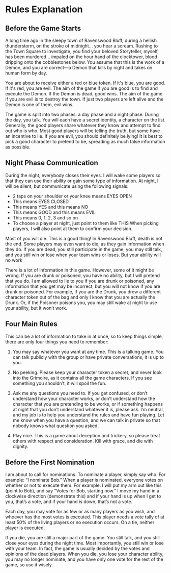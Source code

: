 # Rules Explanation
## Before the Game Starts
A long time ago in the sleepy town of Ravenswood Bluff, during a hellish thunderstorm, on the stroke of midnight... you hear a scream. Rushing to the Town Square to investigate, you find your beloved Storyteller, myself, has been murdered... impaled on the hour hand of the clocktower, blood dripping onto the cobblestones below. You assume that this is the work of a Demon, and you are correct—a Demon that kills by night and takes on human form by day.

You are about to receive either a red or blue token. If it's blue, you are good. If it's red, you are evil. The aim of the game if you are good is to find and execute the Demon. If the Demon is dead, good wins. The aim of the game if you are evil is to destroy the town. If just two players are left alive and the Demon is one of them, evil wins.

The game is split into two phases: a day phase and a night phase. During the day, you talk. You will each have a secret identity, a character on the list. Generally, the good players share whatever they know and attempt to find out who is who. Most good players will be telling the truth, but some have an incentive to lie. If you are evil, you should definitely be lying! It is best to pick a good character to pretend to be, spreading as much false information as possible.

## Night Phase Communication
During the night, everybody closes their eyes. I will wake some players so that they can use their ability or gain some type of information. At night, I will be silent, but communicate using the following signals:

- 2 taps on your shoulder or your knee means EYES OPEN
- This means EYES CLOSED
- This means YES and this means NO
- This means GOOD and this means EVIL
- This means 0, 1, 2, 3 and so on
- To choose a player at night, just point to them like THIS
When picking players, I will also point at them to confirm your decision.

Most of you will die. This is a good thing! In Ravenswood Bluff, death is not the end. Some players may even want to die, as they gain information when they do. If you are dead, you still participate in the game, you may still talk, and you still win or lose when your team wins or loses. But your ability will no work

There is a lot of information in this game. However, some of it might be wrong. If you are drunk or poisoned, you have no ability, but I will pretend that you do. I am allowed to lie to you if you are drunk or poisoned, any information that you get may be incorrect, but you will not know if you are drunk or poisoned. For example, if you are the Drunk, you drew a different character token out of the bag and only I know that you are actually the Drunk. Or, if the Poisoner poisons you, you may still wake at night to use your ability, but it won’t work.

## Four Main Rules

This can be a lot of information to take in at once, so to keep things simple, there are only four things you need to remember:

1. You may say whatever you want at any time. This is a talking game. You can talk publicly with the group or have private conversations, it is up to you.

2. No peeking. Please keep your character token a secret, and never look into the Grimoire, as it contains all the game characters. If you see something you shouldn’t, it will spoil the fun.

3. Ask me any questions you need to. If you get confused, or don’t understand how your character works, or don’t understand how the character that you are pretending to be works, or if something happens at night that you don’t understand whatever it is, please ask. I’m neutral, and my job is to help you understand the rules and have fun playing. Let me know when you have a question, and we can talk in private so that nobody knows what question you asked.

4. Play nice. This is a game about deception and trickery, so please treat others with respect and consideration. Kill with grace, and die with dignity.

## Before the First Nomination

I am about to call for nominations. To nominate a player, simply say who. For example: “I nominate Bob.” When a player is nominated, everyone votes on whether or not to execute them. For example: I will put my arm out like this (point to Bob), and say “Votes for Bob, starting now.” I move my hand in a clockwise direction (demonstrate this) and if your hand is up when I get to you, that’s a vote, and if your hand is down, that’s not a vote.

Each day, you may vote for as few or as many players as you wish, and whoever has the most votes is executed. This player needs a vote tally of at least 50% of the living players or no execution occurs. On a tie, neither player is executed.

If you die, you are still a major part of the game. You still talk, and you still close your eyes during the night time. Most importantly, you still win or lose with your team. In fact, the game is usually decided by the votes and opinions of the dead players. When you die, you lose your character ability, you may no longer nominate, and you have only one vote for the rest of the game, so use it wisely. 